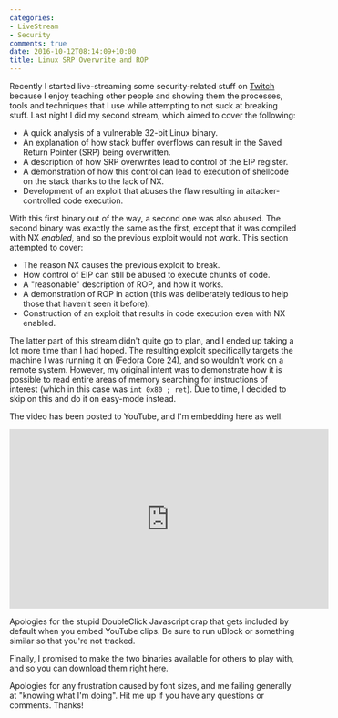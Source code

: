 ```yaml
---
categories:
- LiveStream
- Security
comments: true
date: 2016-10-12T08:14:09+10:00
title: Linux SRP Overwrite and ROP
---
```


Recently I started live-streaming some security-related stuff on [Twitch][] because I enjoy teaching other people and showing them the processes, tools and techniques that I use while attempting to not suck at breaking stuff. Last night I did my second stream, which aimed to cover the following:

* A quick analysis of a vulnerable 32-bit Linux binary.
* An explanation of how stack buffer overflows can result in the Saved Return Pointer (SRP) being overwritten.
* A description of how SRP overwrites lead to control of the EIP register.
* A demonstration of how this control can lead to execution of shellcode on the stack thanks to the lack of NX.
* Development of an exploit that abuses the flaw resulting in attacker-controlled code execution.

With this first binary out of the way, a second one was also abused. The second binary was exactly the same as the first, except that it was compiled with NX _enabled_, and so the previous exploit would not work. This section attempted to cover:

* The reason NX causes the previous exploit to break.
* How control of EIP can still be abused to execute chunks of code.
* A "reasonable" description of ROP, and how it works.
* A demonstration of ROP in action (this was deliberately tedious to help those that haven't seen it before).
* Construction of an exploit that results in code execution even with NX enabled.

The latter part of this stream didn't quite go to plan, and I ended up taking a lot more time than I had hoped. The resulting exploit specifically targets the machine I was running it on (Fedora Core 24), and so wouldn't work on a remote system. However, my original intent was to demonstrate how it is possible to read entire areas of memory searching for instructions of interest (which in this case was `int 0x80 ; ret`). Due to time, I decided to skip on this and do it on easy-mode instead.

The video has been posted to YouTube, and I'm embedding here as well.

<iframe width="560" height="315" src="https://www.youtube.com/embed/XOmawM1EXnM" frameborder="0" allowfullscreen></iframe>

Apologies for the stupid DoubleClick Javascript crap that gets included by default when you embed YouTube clips. Be sure to run uBlock or something similar so that you're not tracked.

Finally, I promised to make the two binaries available for others to play with, and so you can download them [right here][download-bins].

Apologies for any frustration caused by font sizes, and me failing generally at "knowing what I'm doing". Hit me up if you have any questions or comments. Thanks!


  [Twitch]: https://www.twitch.tv/th3colon1al
  [download-bins]: /uploads/2016/10/guessing-bins.tar.gz

